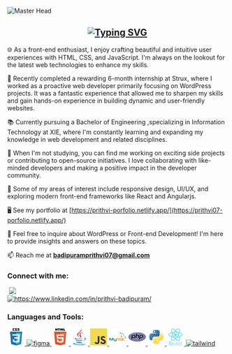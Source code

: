 ![Master Head](https://wallpaperaccess.com/full/9226862.gif)
<h2 align="center"><a href="https://git.io/typing-svg"><img src="https://readme-typing-svg.demolab.com?font=Fira+Code&weight=600&size=40&pause=1000&color=B92FEE&background=FFFFFF00&center=true&vCenter=true&width=800&height=90&lines=Greetings+%2Cfellow+developers!+;I'm+Prithvi+Badipuram%F0%9F%98%8E;Front-End+Developer%F0%9F%91%A8%F0%9F%8F%BD%E2%80%8D%F0%9F%92%BB" alt="Typing SVG" /></a></h2>

🌐 As a front-end enthusiast, I enjoy crafting beautiful and intuitive user experiences with HTML, CSS, and JavaScript. I'm always on the lookout for the latest web technologies to enhance my skills.

🏢 Recently completed a rewarding 6-month internship at Strux, where I worked as a proactive web developer primarily focusing on WordPress projects. It was a fantastic experience that allowed me to sharpen my skills and gain hands-on experience in building dynamic and user-friendly websites.

📚 Currently pursuing a Bachelor of Engineering ,specializing in Information Technology at XIE, where I'm constantly learning and expanding my knowledge in web development and related disciplines.

💼 When I'm not studying, you can find me working on exciting side projects or contributing to open-source initiatives. I love collaborating with like-minded developers and making a positive impact in the developer community.

🚀 Some of my areas of interest include responsive design, UI/UX, and exploring modern front-end frameworks like React and Angularjs.


🖥️ See my portfolio at [https://prithvi-porfolio.netlify.app/](https://prithvi07-porfolio.netlify.app/)

💬 Feel free to inquire about WordPress or Front-end Development! I'm here to provide insights and answers on these topics.

📫 Reach me at **badipuramprithvi07@gmail.com**

<h3 align="left">Connect with me:</h3>
<p align="left">
<p><img align="right" width="500" src="https://www.web24zone.com/wp-content/uploads/2022/10/46207-programmer-1.gif" /></p>
<a href="https://linkedin.com/in/https://www.linkedin.com/in/prithvi-badipuram/" target="blank"><img align="center" src="https://raw.githubusercontent.com/rahuldkjain/github-profile-readme-generator/master/src/images/icons/Social/linked-in-alt.svg" alt="https://www.linkedin.com/in/prithvi-badipuram/" height="30" width="40" /></a>
</p>

<h3 align="left">Languages and Tools:</h3>
<p align="left"> <a href="https://www.w3schools.com/css/" target="_blank" rel="noreferrer"> <img src="https://raw.githubusercontent.com/devicons/devicon/master/icons/css3/css3-original-wordmark.svg" alt="css3" width="40" height="40"/> </a> <a href="https://www.figma.com/" target="_blank" rel="noreferrer"> <img src="https://www.vectorlogo.zone/logos/figma/figma-icon.svg" alt="figma" width="40" height="40"/> </a> <a href="https://www.w3.org/html/" target="_blank" rel="noreferrer"> <img src="https://raw.githubusercontent.com/devicons/devicon/master/icons/html5/html5-original-wordmark.svg" alt="html5" width="40" height="40"/> </a> <a href="https://www.java.com" target="_blank" rel="noreferrer"> <img src="https://raw.githubusercontent.com/devicons/devicon/master/icons/java/java-original.svg" alt="java" width="40" height="40"/> </a> <a href="https://developer.mozilla.org/en-US/docs/Web/JavaScript" target="_blank" rel="noreferrer"> <img src="https://raw.githubusercontent.com/devicons/devicon/master/icons/javascript/javascript-original.svg" alt="javascript" width="40" height="40"/> </a> <a href="https://www.mysql.com/" target="_blank" rel="noreferrer"> <img src="https://raw.githubusercontent.com/devicons/devicon/master/icons/mysql/mysql-original-wordmark.svg" alt="mysql" width="40" height="40"/> </a> <a href="https://www.php.net" target="_blank" rel="noreferrer"> <img src="https://raw.githubusercontent.com/devicons/devicon/master/icons/php/php-original.svg" alt="php" width="40" height="40"/> </a> <a href="https://www.python.org" target="_blank" rel="noreferrer"> <img src="https://raw.githubusercontent.com/devicons/devicon/master/icons/python/python-original.svg" alt="python" width="40" height="40"/> </a> <a href="https://reactjs.org/" target="_blank" rel="noreferrer"> <img src="https://raw.githubusercontent.com/devicons/devicon/master/icons/react/react-original-wordmark.svg" alt="react" width="40" height="40"/> </a> <a href="https://tailwindcss.com/" target="_blank" rel="noreferrer"> <img src="https://www.vectorlogo.zone/logos/tailwindcss/tailwindcss-icon.svg" alt="tailwind" width="40" height="40"/> </a> </p>
